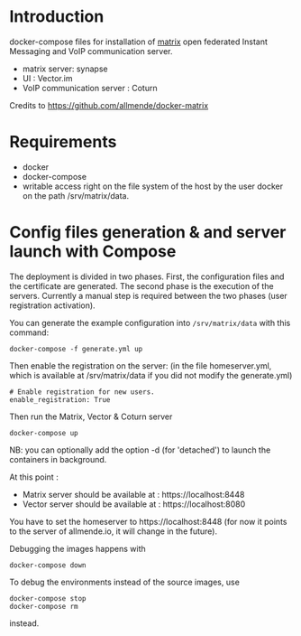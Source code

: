 
# Introduction

docker-compose files for installation of [matrix] open federated Instant Messaging and
VoIP communication server.

[matrix]: matrix.org

* matrix server: synapse
* UI : Vector.im
* VoIP communication server : Coturn

Credits to https://github.com/allmende/docker-matrix

# Requirements
 
- docker
- docker-compose
- writable access right on the file system of the host by the user docker on the path /srv/matrix/data.


# Config files generation & and server launch with Compose

The deployment is divided in two phases. First, the configuration files and the certificate are generated. The second phase is the execution of the servers. Currently a manual step is required between the two phases (user registration activation).

You can generate the example configuration into `/srv/matrix/data` with this command:

```
docker-compose -f generate.yml up
```

Then enable the registration on the server: (in the file homeserver.yml, which is available at /srv/matrix/data if you did not modify the generate.yml)

```
# Enable registration for new users.
enable_registration: True
``` 

Then run the Matrix, Vector & Coturn server

    docker-compose up

NB: you can optionally add the option -d (for 'detached') to launch the containers in background.

At this point :

- Matrix server should be available at : https://localhost:8448
- Vector server should be available at : https://localhost:8080

You have to set the homeserver to https://localhost:8448 (for now it points to the server of allmende.io, it will change in the future).

Debugging the images happens with

    docker-compose down

To debug the environments instead of the source images, use

    docker-compose stop
    docker-compose rm

instead.
